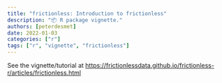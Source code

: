 ```yaml
---
title: "frictionless: Introduction to frictionless"
description: "📦 R package vignette."
authors: [peterdesmet]
date: 2022-01-03
categories: ["r"]
tags: ["r", "vignette", "frictionless"]
---
```


See the vignette/tutorial at <https://frictionlessdata.github.io/frictionless-r/articles/frictionless.html>
